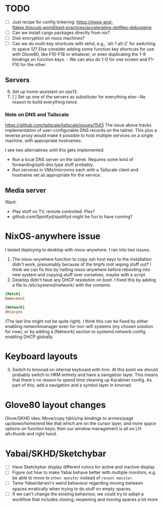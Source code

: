 # TODO
- [ ] Just recipe for config tinkering: https://nixos-and-flakes.thiscute.world/best-practices/accelerating-dotfiles-debugging
- [ ] Can we install cargo packages directly from nix?
- [ ] Disk encryption on nixos machines?
- [ ] Can we do multi-key shortcuts with skhd, e.g., 'alt-1 alt-2' for switching to space 12? Else consider adding some function key shortcuts for use with Glove80, like F10-F18 or whatever, or even duplicating the 1-9 bindings on function keys.
        - We can also do 1-0 for one screen and F1-F10 for the other.

## Servers
6. Set up home-assistant on xps13.
8. [ ] Set up one of the servers as substituter for everything else--No reason to build everything twice.

### Note on DNS and Tailscale
https://github.com/tailscale/tailscale/issues/1543
The issue above tracks implementation of user-configurable DNS records on the tailnet. This plus a reverse proxy would make it possible to host multiple services on a single machine, with appropriate hostnames.

I see two alternatives until this gets implemented:
- Run a local DNS server on the tailnet. Requires some kind of forwarding/split-dns type stuff probably.
- Run services in VMs/microvms each with a Tailscale client and hostname set as appropriate for the service.


## Media server
Want:
- Play stuff on TV, remote controlled. Plex?
- github.com/Spotifyd/spotifyd might be fun to have running?

# NixOS-anywhere issue
I tested deploying to desktop with nixos-anywhere. I ran into two issues.

1. The nixos-anywhere function to copy ssh host keys to the installation didn't work, presumably because of the tmpfs root wiping stuff out? I think we can fix this by halting nixos-anywhere before rebooting into new system and copying stuff over ourselves, maybe with a script.
2. Desktop didn't have any DHCP resolution on boot. I fixed this by adding a file to /etc/systemd/network/ with the contents

``` toml
[Match]
Name=eno1

[Network]
dhcp=yes
```
(The last line might not be quite right). I think this can be fixed by either enabling networkmanager even for non-wifi systems (my chosen solution for now), or by adding a [Network] section to systemd.network.config enabling DHCP globally.

# Keyboard layouts
3. Switch to kmonad on internal keyboard with hrm. At this point we should probably switch to HRM entirely and have a navigation layer. This means that there's no reason to spend time cleaning up Karabiner config.
As part of this, add a navigation and a symbol layer in kmonad

# Glove80 layout changes
Glove/SKHD idea: Move/copy hjkl/s/np bindings to arrows/page up/down/home/end like that which are on the cursor layer, and more space options on function keys; then our window management is all on LH alt+thumb and right hand.

# Yabai/SKHD/Sketchybar
- [ ] Have Sketchybar display different colors for active and inactive display
- [ ] Figure out how to make Yabai behave better with multiple monitors, e.g. be able to move to `other monitor` instead of `recent monitor`.
- [ ] Tame Yabai/darwin's weird behaviour regarding moving between spaces erratically when trying to do stuff on empty spaces.
- [ ]   If we can't change the existing behaviour, we could try to adopt a workflow that includes closing, reopening and moving spaces a lot more
